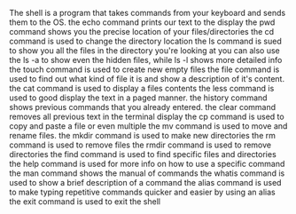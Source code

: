 The shell is a program that takes commands from your keyboard and sends them to the OS.
the echo command prints our text to the display
the pwd command shows you the precise location of your files/directories
the cd command is used to change the directory location
the ls command is sued to show you all the files in the directory you're looking at
you can also use the ls -a to show even the hidden files, while ls -l shows more detailed info
the touch command is used to create new empty files
the file command is used to find out what kind of file it is and show a description of it's content.
the cat command is used to display a files contents
the less command is used to good display the text in a paged manner.
the history command shows previous commands that you already entered.
the clear command removes all previous text in the terminal display
the cp command is used to copy and paste a file or even multiple
the mv command is used to move and rename files.
the mkdir command is used to make new directories
the rm command is used to remove files
the rmdir command is used to remove directories
the find command is used to find specific files and directories
the help command is used for more info on how to use a specific command
the man command shows the manual of commands
the whatis command is used to show a brief description of a command
the alias command  is used to make typing repetitive commands quicker and easier by using an alias
the exit command is used to exit the shell
